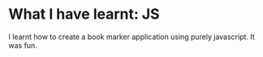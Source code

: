 # What I have learnt: JS

I learnt how to create a book marker application using purely javascript. It was fun.
